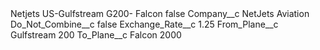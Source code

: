 <?xml version="1.0" encoding="UTF-8"?>
<CustomMetadata xmlns="http://soap.sforce.com/2006/04/metadata" xmlns:xsi="http://www.w3.org/2001/XMLSchema-instance" xmlns:xsd="http://www.w3.org/2001/XMLSchema">
    <label>Netjets US-Gulfstream G200- Falcon</label>
    <protected>false</protected>
    <values>
        <field>Company__c</field>
        <value xsi:type="xsd:string">NetJets Aviation</value>
    </values>
    <values>
        <field>Do_Not_Combine__c</field>
        <value xsi:type="xsd:boolean">false</value>
    </values>
    <values>
        <field>Exchange_Rate__c</field>
        <value xsi:type="xsd:double">1.25</value>
    </values>
    <values>
        <field>From_Plane__c</field>
        <value xsi:type="xsd:string">Gulfstream 200</value>
    </values>
    <values>
        <field>To_Plane__c</field>
        <value xsi:type="xsd:string">Falcon 2000</value>
    </values>
</CustomMetadata>
